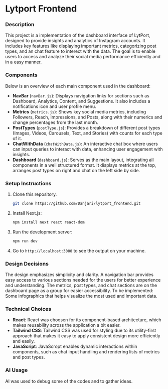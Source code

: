 
# Lytport Frontend

### Description
This project is a implementation of the dashboard interface of LytPort, designed to provide insights and analytics of Instagram accounts. It includes key features like displaying important metrics, categorizing post types, and an chat feature to interect with the data. The goal is to enable users to access and analyze their social media performance efficiently and in a easy manner.

### Components
Below is an overview of each main component used in the dashboard:

- **NavBar** (`navBar.js`): Displays navigation links for sections such as Dashboard, Analytics, Content, and Suggestions. It also includes a notifications icon and user profile menu.
- **Metrics** (`metrics.js`): Shows key social media metrics, including Followers, Reach, Impressions, and Posts, along with their numerics and change percentages from the last month.
- **PostTypes** (`postType.js`): Provides a breakdown of different post types (Images, Videos, Carousels, Text, and Stories) with counts for each type of it.
- **ChatWithData** (`chatWithData.js`): An interactive chat box where users can input queries to interact with data, enhancing user engagement with insights.
- **Dashboard** (`dashboard.js`): Serves as the main layout, integrating all components in a well structured format. It displays metrics at the top, arranges post types on right and chat on the left side by side.

### Setup Instructions
1. Clone this repository.
   ```bash
   git clone https://github.com/Danjari/lytport_frontend.git
   ```
2. Install Next.js:
   ```bash
   npm install next react react-dom 
   ```
3. Run the development server:
   ```bash
   npm run dev
   ```
4. Go to `http://localhost:3000` to see the output on your machine.

### Design Decisions
The design emphasizes simplicity and clarity. A navigation bar provides easy access to various sections needed for the users for better experience and understanding. The metrics, post types, and chat sections are on the dashboard page as a group for easier accessibility.
To be implemented: Some infographics that helps visualize the most used and important data.

### Technical Choices
- **React**: React was choosen for its component-based architecture, which makes reusability across the application a bit easier.
- **Tailwind CSS**: Tailwind CSS was used for styling due to its utility-first approach that makes it easy to apply consistent design more efficiently and easily.
- **JavaScript**: JavaScropt enables dynamic interactions within components, such as chat input handling and rendering lists of metrics and post types.

### AI Usage
AI was used to debug some of the codes and to gather ideas.

